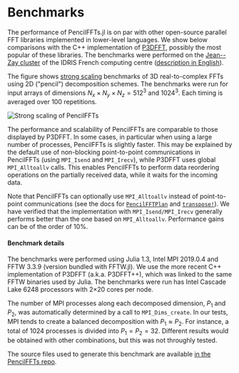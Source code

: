 # Benchmarks

The performance of PencilFFTs.jl is on par with other open-source parallel FFT
libraries implemented in lower-level languages.
We show below comparisons with the C++ implementation of
[P3DFFT](https://www.p3dfft.net/), possibly the most popular of these
libraries.
The benchmarks were performed on the [Jean--Zay
cluster](http://www.idris.fr/jean-zay/jean-zay-presentation.html) of the IDRIS
French computing centre
([description in
English](http://www.idris.fr/eng/jean-zay/cpu/jean-zay-cpu-hw-eng.html)).

The figure shows [strong
scaling](https://en.wikipedia.org/wiki/Scalability#Weak_versus_strong_scaling)
benchmarks of 3D real-to-complex FFTs using 2D ("pencil") decomposition
schemes.
The benchmarks were run for input arrays of dimensions
$N_x × N_y × N_z = 512^3$ and $1024^3$.
Each timing is averaged over 100 repetitions.

![Strong scaling of PencilFFTs](img/benchmark_idris.svg)

The performance and scalability of PencilFFTs are comparable to those displayed
by P3DFFT.
In some cases, in particular when using a large number of processes,
PencilFFTs is slightly faster.
This may be explained by the default use of non-blocking point-to-point
communications in PencilFFTs (using `MPI_Isend` and `MPI_Irecv`), while P3DFFT
uses global `MPI_Alltoallv` calls.
This enables PencilFFTs to perform data reordering operations on the partially
received data, while it waits for the incoming data.

Note that PencilFFTs can optionally use `MPI_Alltoallv` instead of
point-to-point communications (see the docs for [`PencilFFTPlan`](@ref) and
[`transpose!`](@ref)).
We have verified that the implementation with `MPI_Isend/MPI_Irecv` generally
performs better than the one based on `MPI_Alltoallv`.
Performance gains can be of the order of 10%.

#### Benchmark details

The benchmarks were performed using Julia 1.3, Intel MPI 2019.0.4 and
FFTW 3.3.9 (version bundled with FFTW.jl).
We use the more recent C++ implementation of P3DFFT (a.k.a. P3DFFT++),
which was linked to the same FFTW binaries used by Julia.
The benchmarks were run has Intel Cascade Lake 6248 processors with 2×20 cores
per node.

The number of MPI processes along each decomposed dimension, $P_1$ and $P_2$,
was automatically determined by a call to `MPI_Dims_create`.
In our tests, MPI tends to create a balanced decomposition with $P_1 ≈ P_2$.
For instance, a total of 1024 processes is divided into $P_1 = P_2 = 32$.
Different results would be obtained with other combinations, but this was not throughly tested.

The source files used to generate this benchmark are available [in the
PencilFFTs repo](https://github.com/jipolanco/PencilFFTs.jl/tree/master/benchmarks).
